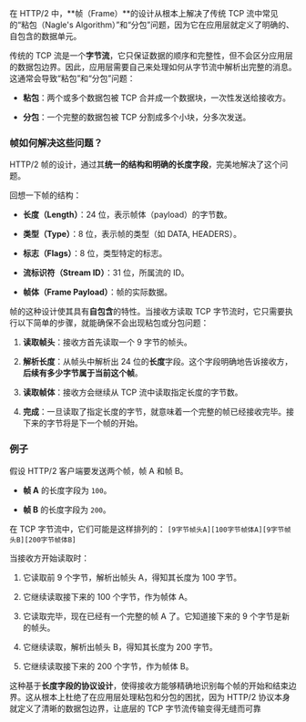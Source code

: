 在 HTTP/2 中，**帧（Frame）**的设计从根本上解决了传统 TCP 流中常见的“粘包（Nagle's Algorithm）”和“分包”问题，因为它在应用层就定义了明确的、自包含的数据单元。

传统的 TCP 流是一个**字节流**，它只保证数据的顺序和完整性，但不会区分应用层的数据包边界。因此，应用层需要自己来处理如何从字节流中解析出完整的消息。这通常会导致“粘包”和“分包”问题：

- **粘包**：两个或多个数据包被 TCP 合并成一个数据块，一次性发送给接收方。
    
- **分包**：一个完整的数据包被 TCP 分割成多个小块，分多次发送。

### 帧如何解决这些问题？

HTTP/2 帧的设计，通过其**统一的结构和明确的长度字段**，完美地解决了这个问题。

回想一下帧的结构：

- **长度（Length）**：24 位，表示帧体（payload）的字节数。
    
- **类型（Type）**：8 位，表示帧的类型（如 DATA, HEADERS）。
    
- **标志（Flags）**：8 位，类型特定的标志。
    
- **流标识符（Stream ID）**：31 位，所属流的 ID。
    
- **帧体（Frame Payload）**：帧的实际数据。
    

帧的这种设计使其具有**自包含**的特性。当接收方读取 TCP 字节流时，它只需要执行以下简单的步骤，就能确保不会出现粘包或分包问题：

1. **读取帧头**：接收方首先读取一个 9 字节的帧头。
    
2. **解析长度**：从帧头中解析出 24 位的**长度**字段。这个字段明确地告诉接收方，**后续有多少字节属于当前这个帧**。
    
3. **读取帧体**：接收方会继续从 TCP 流中读取指定长度的字节数。
    
4. **完成**：一旦读取了指定长度的字节，就意味着一个完整的帧已经接收完毕。接下来的字节将是下一个帧的开始。
    

### 例子

假设 HTTP/2 客户端要发送两个帧，帧 A 和帧 B。

- **帧 A** 的长度字段为 `100`。
    
- **帧 B** 的长度字段为 `200`。
    

在 TCP 字节流中，它们可能是这样排列的： `[9字节帧头A][100字节帧体A][9字节帧头B][200字节帧体B]`

当接收方开始读取时：

1. 它读取前 9 个字节，解析出帧头 A，得知其长度为 100 字节。
    
2. 它继续读取接下来的 100 个字节，作为帧体 A。
    
3. 它读取完毕，现在已经有一个完整的帧 A 了。它知道接下来的 9 个字节是新的帧头。
    
4. 它继续读取，解析出帧头 B，得知其长度为 200 字节。
    
5. 它继续读取接下来的 200 个字节，作为帧体 B。
    

这种基于**长度字段的协议设计**，使得接收方能够精确地识别每个帧的开始和结束边界。这从根本上杜绝了在应用层处理粘包和分包的困扰，因为 HTTP/2 协议本身就定义了清晰的数据包边界，让底层的 TCP 字节流传输变得无缝而可靠